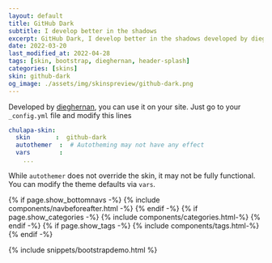 ```yaml
---
layout: default
title: GitHub Dark
subtitle: I develop better in the shadows
excerpt: GitHub Dark, I develop better in the shadows developed by dieghernan.
date: 2022-03-20
last_modified_at: 2022-04-28
tags: [skin, bootstrap, dieghernan, header-splash]
categories: [skins]
skin: github-dark
og_image: ./assets/img/skinspreview/github-dark.png
---
```



Developed by [dieghernan](https://github.com/dieghernan/), you can use it on your site. Just go to your `_config.yml` file and modify this lines

```yaml
chulapa-skin: 
  skin       :  github-dark 
  autothemer  :  # Autotheming may not have any effect
  vars        :    
    ...
```


While `autothemer` does not override the skin, it may not be fully functional. You can modify the theme defaults via `vars`.




{% if page.show_bottomnavs -%}
{% include components/navbeforeafter.html -%}
{% endif -%}
{% if page.show_categories -%}
{% include components/categories.html-%}
{% endif -%}
{% if page.show_tags -%}
{% include components/tags.html-%}
{% endif -%}


{% include snippets/bootstrapdemo.html  %}
